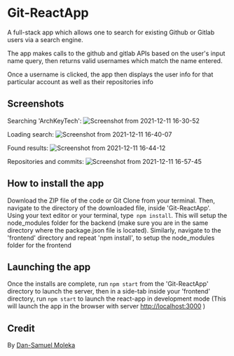 # Git-ReactApp
A full-stack app which allows one to search for existing Github or Gitlab users via a search engine.

The app makes calls to the github and gitlab APIs based on the user's input name query, then returns
valid usernames which match the name entered.

Once a username is clicked, the app then displays the user info for that particular account as well
as their repositories info

## Screenshots
Searching 'ArchKeyTech':
![Screenshot from 2021-12-11 16-30-52](https://user-images.githubusercontent.com/50621192/145680924-8ab51804-f0a8-4004-8386-7cadf9d5990b.png)

Loading search:
![Screenshot from 2021-12-11 16-40-07](https://user-images.githubusercontent.com/50621192/145680938-f0b2f46c-52f1-4d17-a9cc-7cfd1c12aba4.png)


Found results:
![Screenshot from 2021-12-11 16-44-12](https://user-images.githubusercontent.com/50621192/145680951-a0b29f5d-bd14-49fa-a7ab-83211ad22a41.png)

Repositories and commits:
![Screenshot from 2021-12-11 16-57-45](https://user-images.githubusercontent.com/50621192/145681171-8073d704-7ef5-4379-afcd-66f620ddd1e8.png)

## How to install the app

Download the ZIP file of the code or Git Clone from your terminal. Then, navigate to the directory of the downloaded file, inside 'Git-ReactApp'. Using your text editor or your terminal, type` npm install`. This will setup the node_modules folder for the backend (make sure you are in the same directory where the package.json file is located). Similarly, navigate to the 'frontend' directory and repeat 'npm install', to setup the node_modules folder for the frontend

## Launching the app

Once the installs are complete, run `npm start` from the 'Git-ReactApp' directory to launch the server, then in a side-tab inside your 'frontend' directory, run `npm start` to launch the react-app in development mode (This will launch the app in the browser with server [http://localhost:3000](http://localhost:3000) )


## Credit

By [Dan-Samuel Moleka](https://github.com/ArchKeyTechnique)
